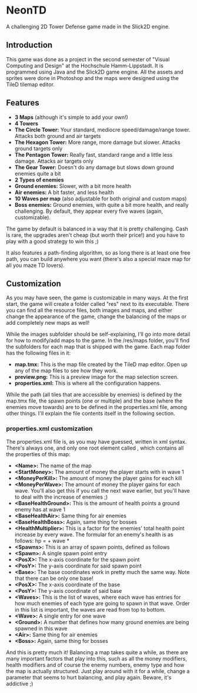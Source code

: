 # NeonTD
A challenging 2D Tower Defense game made in the Slick2D engine.

## Introduction
This game was done as a project in the second semester of "Visual Computing and Design"
at the Hochschule Hamm-Lippstadt. It is programmed using Java and the Slick2D game engine.
All the assets and sprites were done in Photoshop and the maps were designed using the TileD tilemap editor.

## Features
* **3 Maps** (although it's simple to add your own!)
* **4 Towers**
 * **The Circle Tower:** Your standard, mediocre speed/damage/range tower. Attacks both ground and air targets
 * **The Hexagon Tower:** More range, more damage but slower. Attacks ground targets only
 * **The Pentagon Tower:** Really fast, standard range and a little less damage. Attacks air targets only
 * **The Gear Tower:** Doesn't do any damage but slows down ground enemies quite a bit
* **2 Types of enemies**
 * **Ground enemies:** Slower, with a bit more health
 * **Air enemies:** A bit faster, and less health
* **10 Waves per map** (also adjustable for both original and custom maps)
* **Boss enemies:** Ground enemies, with quite a bit more health, and really challenging. By default, they appear every five 
waves (again, customizable).

The game by default is balanced in a way that it is pretty challenging. Cash is rare, the upgrades aren't cheap 
(but worth their price!) and you have to play with a good strategy to win this ;)

It also features a path-finding algorithm, so as long there is at least one free path, you can build anywhere 
you want (there's also a special maze map for all you maze TD lovers).

## Customization
As you may have seen, the game is customizable in many ways. At the first start, the game will create a folder 
called "res" next to its executable. There you can find all the resource files, both images and maps, and either 
change the appearance of the game, change the balancing of the maps or add completely new maps as well!

While the images subfolder should be self-explaining, I'll go into more detail for how to modify/add maps to the 
game. In the /res/maps folder, you'll find the subfolders for each map that is shipped with the game.
Each map folder has the following files in it:
* **map.tmx:** This is the map file created by the TileD map editor. Open up any of the map files to see how 
they work.
* **preview.png:** This is a preview image for the map selection screen.
* **properties.xml:** This is where all the configuration happens.

While the path (all tiles that are accessible by enemies) is defined by the map.tmx file,
the spawn points (one or multiple) and the base (where the enemies move towards) are to be defined in the 
properties.xml file, among other things. I'll explain the file contents itself in the following section.

### properties.xml customization
The properties.xml file is, as you may have guessed, written in xml syntax.
There's always one, and only one root element called <Map>, which contains all the properties of this map:
* **\<Name>:** The name of the map
* **\<StartMoney>:** The amount of money the player starts with in wave 1
* **\<MoneyPerKill>:** The amount of money the player gains for each kill
* **\<MoneyPerWave>:** The amount of money the player gains for each wave. You'll also get this if you call the 
next wave earlier, but you'll have to deal with the increase of enemies ;)
* **\<BaseHealthGround>:** This is the amount of health points a ground enemy has at wave 1
* **\<BaseHealthAir>:** Same thing for air enemies
* **\<BaseHealthBoss>:** Again, same thing for bosses
* **\<HealthMultiplier>:** This is a factor for the enemies' total health point increase by every wave. The 
formular for an enemy's health is as follows: hp = <BaseHealth> + wave * <HealthMultiplier>
* **\<Spawns>:** This is an array of spawn points, defined as follows
 * **\<Spawn>:** A single spawn point entry
  * **\<PosX>:** The x-axis coordinate for the spawn point
  * **\<PosY>:** The y-axis coordinate for said spawn point
* **\<Base>:** The base coordinates work in pretty much the same way. Note that there can be only one base!
 * **\<PosX>:** The x-axis coordinate of the base
 * **\<PosY>:** The y-axis coordinate of said base
* **\<Waves>:** This is the list of waves, where each wave has entries for how much enemies of each type are 
going to spawn in that wave. Order in this list is important, the waves are read from top to bottom.
 * **\<Wave>:** A single entry for one wave
  * **\<Ground>:** A number that defines how many ground enemies are being spawned in this wave
  * **\<Air>:** Same thing for air enemies
  * **\<Boss>:** Again, same thing for bosses

And this is pretty much it! Balancing a map takes quite a while, as there are many important factors that play 
into this, such as all the money modifiers, health modifiers and of course the enemy numbers, enemy type and how 
the map is actually structured. Just play around with it for a while, change a parameter that seems to hurt 
balancing, and play again. Beware, it's addictive ;)
